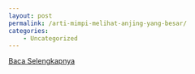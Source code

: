```yaml
---
layout: post
permalink: /arti-mimpi-melihat-anjing-yang-besar/
categories:
    - Uncategorized
---
```


[Baca Selengkapnya](/01)